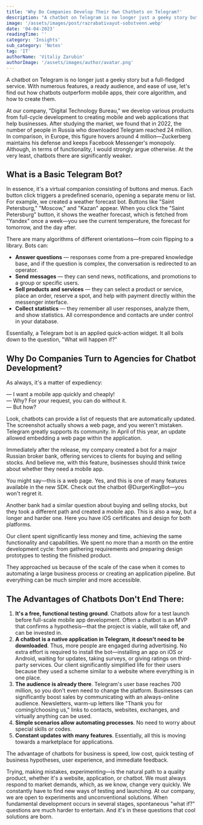 ```yaml
---
title: 'Why Do Companies Develop Their Own Chatbots on Telegram?'
description: "A chatbot on Telegram is no longer just a geeky story but a full-fledged service. With numerous features, a ready audience, and ease of use, let's find out how chatbots outperform mobile apps, their core algorithm, and how to create them."
image: '/assets/images/post/razrabativayut-sobstvenn.webp'
date: '04-04-2023'
readingTime: ''
category: 'Insights'
sub_category: 'Notes'
tag: 'IT'
authorName: 'Vitaliy Zarubin'
authorImage: '/assets/images/author/avatar.png'
---
```


A chatbot on Telegram is no longer just a geeky story but a full-fledged service. With numerous features, a ready audience, and ease of use, let's find out how chatbots outperform mobile apps, their core algorithm, and how to create them.

At our company, "Digital Technology Bureau," we develop various products from full-cycle development to creating mobile and web applications that help businesses. After studying the market, we found that in 2022, the number of people in Russia who downloaded Telegram reached 24 million. In comparison, in Europe, this figure hovers around 4 million—Zuckerberg maintains his defense and keeps Facebook Messenger's monopoly. Although, in terms of functionality, I would strongly argue otherwise. At the very least, chatbots there are significantly weaker.

## What is a Basic Telegram Bot?

In essence, it's a virtual companion consisting of buttons and menus. Each button click triggers a predefined scenario, opening a separate menu or list. For example, we created a weather forecast bot. Buttons like "Saint Petersburg," "Moscow," and "Kazan" appear. When you click the "Saint Petersburg" button, it shows the weather forecast, which is fetched from "Yandex" once a week—you see the current temperature, the forecast for tomorrow, and the day after.

There are many algorithms of different orientations—from coin flipping to a library. Bots can:

- **Answer questions** — responses come from a pre-prepared knowledge base, and if the question is complex, the conversation is redirected to an operator.
- **Send messages** — they can send news, notifications, and promotions to a group or specific users.
- **Sell products and services** — they can select a product or service, place an order, reserve a spot, and help with payment directly within the messenger interface.
- **Collect statistics** — they remember all user responses, analyze them, and show statistics. All correspondence and contacts are under control in your database.

Essentially, a Telegram bot is an applied quick-action widget. It all boils down to the question, "What will happen if?"

## Why Do Companies Turn to Agencies for Chatbot Development?

As always, it's a matter of expediency:

— I want a mobile app quickly and cheaply!  
— Why? For your request, you can do without it.  
— But how?

Look, chatbots can provide a list of requests that are automatically updated. The screenshot actually shows a web page, and you weren't mistaken. Telegram greatly supports its community. In April of this year, an update allowed embedding a web page within the application.

Immediately after the release, my company created a bot for a major Russian broker bank, offering services to clients for buying and selling stocks. And believe me, with this feature, businesses should think twice about whether they need a mobile app.

You might say—this is a web page. Yes, and this is one of many features available in the new SDK. Check out the chatbot @DurgerKingBot—you won't regret it.

Another bank had a similar question about buying and selling stocks, but they took a different path and created a mobile app. This is also a way, but a longer and harder one. Here you have iOS certificates and design for both platforms.

Our client spent significantly less money and time, achieving the same functionality and capabilities. We spent no more than a month on the entire development cycle: from gathering requirements and preparing design prototypes to testing the finished product.

They approached us because of the scale of the case when it comes to automating a large business process or creating an application pipeline. But everything can be much simpler and more accessible.

## The Advantages of Chatbots Don't End There:

1. **It's a free, functional testing ground**. Chatbots allow for a test launch before full-scale mobile app development. Often a chatbot is an MVP that confirms a hypothesis—that the project is viable, will take off, and can be invested in.
2. **A chatbot is a native application in Telegram, it doesn't need to be downloaded**. Thus, more people are engaged during advertising. No extra effort is required to install the bot—installing an app on iOS or Android, waiting for updates, taking surveys, or giving ratings on third-party services. Our client significantly simplified life for their users because they used a scheme similar to a website where everything is in one place.
3. **The audience is already there**. Telegram's user base reaches 700 million, so you don't even need to change the platform. Businesses can significantly boost sales by communicating with an always-online audience. Newsletters, warm-up letters like "Thank you for coming/choosing us," links to contacts, websites, exchanges, and virtually anything can be used.
4. **Simple scenarios allow automating processes**. No need to worry about special skills or codes.
5. **Constant updates with many features**. Essentially, all this is moving towards a marketplace for applications.

The advantage of chatbots for business is speed, low cost, quick testing of business hypotheses, user experience, and immediate feedback.

Trying, making mistakes, experimenting—is the natural path to a quality product, whether it's a website, application, or chatbot. We must always respond to market demands, which, as we know, change very quickly. We constantly have to find new ways of testing and launching. At our company, we are open to experiments and unconventional solutions. When fundamental development occurs in several stages, spontaneous "what if?" questions are much harder to entertain. And it's in these questions that cool solutions are born.
